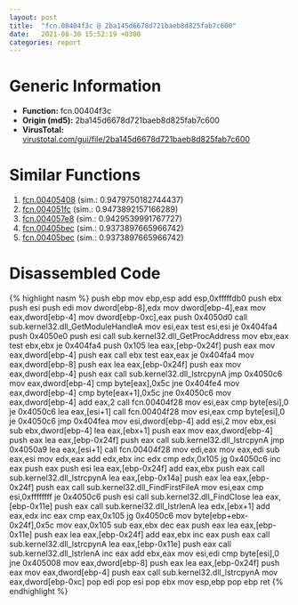 ```yaml
---
layout: post
title:  "fcn.00404f3c @ 2ba145d6678d721baeb8d825fab7c600"
date:   2021-08-30 15:52:19 +0300
categories: report
---
```


# Generic Information
- **Function:** fcn.00404f3c
- **Origin (md5):** 2ba145d6678d721baeb8d825fab7c600
- **VirusTotal:** [virustotal.com/gui/file/2ba145d6678d721baeb8d825fab7c600][virustotal_ref]



# Similar Functions

1. [fcn.00405408][similar_1_ref] (sim.: 0.9479750182744437)
2. [fcn.004051fc][similar_2_ref] (sim.: 0.9473892157166289)
3. [fcn.004057e8][similar_3_ref] (sim.: 0.9429539991767727)
4. [fcn.00405bec][similar_4_ref] (sim.: 0.9373897665966742)
5. [fcn.00405bec][similar_5_ref] (sim.: 0.9373897665966742)


# Disassembled Code

{% highlight nasm %}
push ebp
mov ebp,esp
add esp,0xfffffdb0
push ebx
push esi
push edi
mov dword[ebp-8],edx
mov dword[ebp-4],eax
mov eax,dword[ebp-4]
mov dword[ebp-0xc],eax
push 0x4050d0
call sub.kernel32.dll_GetModuleHandleA
mov esi,eax
test esi,esi
je 0x404fa4
push 0x4050e0
push esi
call sub.kernel32.dll_GetProcAddress
mov ebx,eax
test ebx,ebx
je 0x404fa4
push 0x105
lea eax,[ebp-0x24f]
push eax
mov eax,dword[ebp-4]
push eax
call ebx
test eax,eax
je 0x404fa4
mov eax,dword[ebp-8]
push eax
lea eax,[ebp-0x24f]
push eax
mov eax,dword[ebp-4]
push eax
call sub.kernel32.dll_lstrcpynA
jmp 0x4050c6
mov eax,dword[ebp-4]
cmp byte[eax],0x5c
jne 0x404fe4
mov eax,dword[ebp-4]
cmp byte[eax+1],0x5c
jne 0x4050c6
mov eax,dword[ebp-4]
add eax,2
call fcn.00404f28
mov esi,eax
cmp byte[esi],0
je 0x4050c6
lea eax,[esi+1]
call fcn.00404f28
mov esi,eax
cmp byte[esi],0
je 0x4050c6
jmp 0x404fea
mov esi,dword[ebp-4]
add esi,2
mov ebx,esi
sub ebx,dword[ebp-4]
lea eax,[ebx+1]
push eax
mov eax,dword[ebp-4]
push eax
lea eax,[ebp-0x24f]
push eax
call sub.kernel32.dll_lstrcpynA
jmp 0x4050a9
lea eax,[esi+1]
call fcn.00404f28
mov edi,eax
mov eax,edi
sub eax,esi
mov edx,eax
add edx,ebx
inc edx
cmp edx,0x105
jg 0x4050c6
inc eax
push eax
push esi
lea eax,[ebp-0x24f]
add eax,ebx
push eax
call sub.kernel32.dll_lstrcpynA
lea eax,[ebp-0x14a]
push eax
lea eax,[ebp-0x24f]
push eax
call sub.kernel32.dll_FindFirstFileA
mov esi,eax
cmp esi,0xffffffff
je 0x4050c6
push esi
call sub.kernel32.dll_FindClose
lea eax,[ebp-0x11e]
push eax
call sub.kernel32.dll_lstrlenA
lea edx,[ebx+1]
add eax,edx
inc eax
cmp eax,0x105
jg 0x4050c6
mov byte[ebp+ebx-0x24f],0x5c
mov eax,0x105
sub eax,ebx
dec eax
push eax
lea eax,[ebp-0x11e]
push eax
lea eax,[ebp-0x24f]
add eax,ebx
inc eax
push eax
call sub.kernel32.dll_lstrcpynA
lea eax,[ebp-0x11e]
push eax
call sub.kernel32.dll_lstrlenA
inc eax
add ebx,eax
mov esi,edi
cmp byte[esi],0
jne 0x405008
mov eax,dword[ebp-8]
push eax
lea eax,[ebp-0x24f]
push eax
mov eax,dword[ebp-4]
push eax
call sub.kernel32.dll_lstrcpynA
mov eax,dword[ebp-0xc]
pop edi
pop esi
pop ebx
mov esp,ebp
pop ebp
ret 
{% endhighlight %}


[similar_1_ref]: /report/fcn.00405408@6635b2bf1f4673ef3a7d242a02608d58
[similar_2_ref]: /report/fcn.004051fc@27f3ad32e2eddc62e5434f19748fa0be
[similar_3_ref]: /report/fcn.004057e8@8aa4eec8eb0ac35fe10d9e0394d3dbe4
[similar_4_ref]: /report/fcn.00405bec@f79e0131d9be8aa2ee0d6ec62854ce89
[similar_5_ref]: /report/fcn.00405bec@c4f32fc9d3680d79e17e52694f7c500f
[virustotal_ref]: https://www.virustotal.com/gui/file/2ba145d6678d721baeb8d825fab7c600